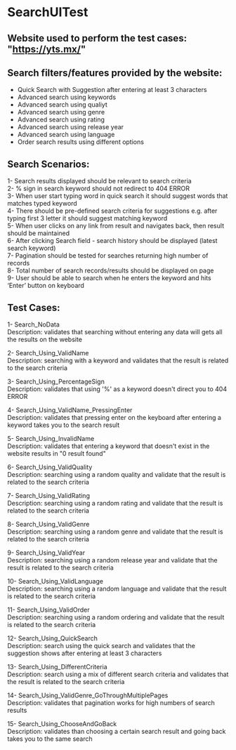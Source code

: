 # SearchUITest

## Website used to perform the test cases: "https://yts.mx/"

## Search filters/features provided by the website:
- Quick Search with Suggestion after entering at least 3 characters
- Advanced search using keywords
- Advanced search using qualiyt
- Advanced search using genre
- Advanced search using rating
- Advanced search using release year
- Advanced search using language
- Order search results using different options

## Search Scenarios:  
1- Search results displayed should be relevant to search criteria  
2- % sign in search keyword should not redirect to 404 ERROR  
3- When user start typing word in quick search it should suggest words that matches typed keyword  
4- There should be pre-defined search criteria for suggestions e.g. after typing first 3 letter it should suggest matching keyword  
5- When user clicks on any link from result and navigates back, then result should be maintained  
6- After clicking Search field - search history should be displayed (latest search keyword)  
7- Pagination should be tested for searches returning high number of records  
8- Total number of search records/results should be displayed on page  
9- User should be able to search when he enters the keyword and hits ‘Enter’ button on keyboard  

## Test Cases:  
1- Search_NoData  
Description: validates that searching without entering any data will gets all the results on the website  


2- Search_Using_ValidName  
Description: searching with a keyword and validates that the result is related to the search criteria  


3- Search_Using_PercentageSign  
Description: validates that using '%' as a keyword doesn't direct you to 404 ERROR  


4- Search_Using_ValidName_PressingEnter  
Description: validates that pressing enter on the keyboard after entering a keyword takes you to the search result  


5- Search_Using_InvalidName  
Description: validates that entering a keyword that doesn't exist in the website results in "0 result found"  


6- Search_Using_ValidQuality  
Description: searching using a random quality and validate that the result is related to the search criteria  


7- Search_Using_ValidRating  
Description: searching using a random rating and validate that the result is related to the search criteria  


8- Search_Using_ValidGenre  
Description: searching using a random genre and validate that the result is related to the search criteria  


9- Search_Using_ValidYear  
Description: searching using a random release year and validate that the result is related to the search criteria  


10- Search_Using_ValidLanguage  
Description: searching using a random language and validate that the result is related to the search criteria  


11- Search_Using_ValidOrder  
Description: searching using a random ordering and validate that the result is related to the search criteria  


12- Search_Using_QuickSearch  
Description: search using the quick search and validates that the suggestion shows after entering at least 3 characters  


13- Search_Using_DifferentCriteria  
Description: search using a mix of different search criteria and validates that the result is related to the search criteria  


14- Search_Using_ValidGenre_GoThroughMultiplePages  
Description: validates that pagination works for high numbers of search results  


15- Search_Using_ChooseAndGoBack  
Description: validates than choosing a certain search result and going back takes you to the same search  



       
